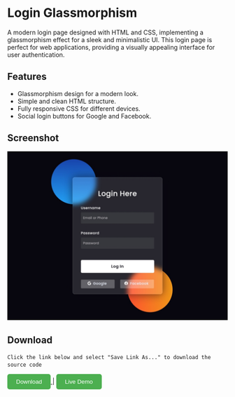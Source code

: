 # Login Glassmorphism

A modern login page designed with HTML and CSS, implementing a glassmorphism effect for a sleek and minimalistic UI. This login page is perfect for web applications, providing a visually appealing interface for user authentication.

## Features
- Glassmorphism design for a modern look.
- Simple and clean HTML structure.
- Fully responsive CSS for different devices.
- Social login buttons for Google and Facebook.

## Screenshot

<div align="center">
  <img src="Screenshot/screenshot.jpg" alt="Login Page Screenshot" width="600">
</div>

## Download

`Click the link below and select "Save Link As..." to download the source code`

<a href="https://raw.githubusercontent.com/y-nabeelxd/Login-Glassmorphism/main/index.html">
  <button style="padding: 10px 20px; background-color: #4CAF50; color: white; border: none; border-radius: 5px; cursor: pointer;">
    Download
  </button>
</a> | <a href="https://y-nabeelxd.github.io/y-nabeelxd/Pvt-Files/Demo/Login-Glassmorphism">
  <button style="padding: 10px 20px; background-color: #4CAF50; color: white; border: none; border-radius: 5px; cursor: pointer;">
    Live Demo
  </button>
</a>
